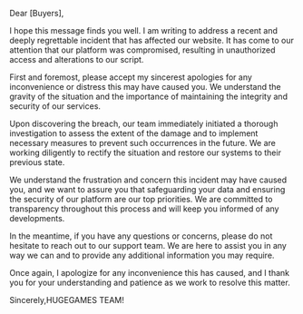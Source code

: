 Dear [Buyers],

I hope this message finds you well. I am writing to address a recent and deeply regrettable incident that has affected our website. It has come to our attention that our platform was compromised, resulting in unauthorized access and alterations to our script.

First and foremost, please accept my sincerest apologies for any inconvenience or distress this may have caused you. We understand the gravity of the situation and the importance of maintaining the integrity and security of our services.

Upon discovering the breach, our team immediately initiated a thorough investigation to assess the extent of the damage and to implement necessary measures to prevent such occurrences in the future. We are working diligently to rectify the situation and restore our systems to their previous state.

We understand the frustration and concern this incident may have caused you, and we want to assure you that safeguarding your data and ensuring the security of our platform are our top priorities. We are committed to transparency throughout this process and will keep you informed of any developments.

In the meantime, if you have any questions or concerns, please do not hesitate to reach out to our support team. We are here to assist you in any way we can and to provide any additional information you may require.

Once again, I apologize for any inconvenience this has caused, and I thank you for your understanding and patience as we work to resolve this matter.

Sincerely,HUGEGAMES TEAM!
